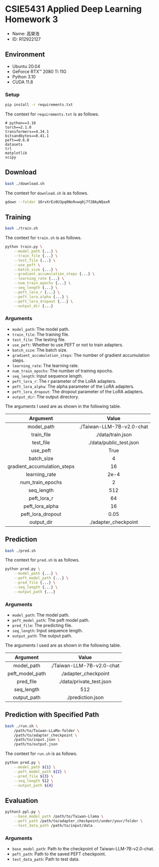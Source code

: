 # CSIE5431 Applied Deep Learning Homework 3
* Name: 高榮浩
* ID: R12922127

## Environment
* Ubuntu 20.04
* GeForce RTX™ 2080 Ti 11G
* Python 3.10
* CUDA 11.8

### Setup
```sh
pip install -r requirements.txt
```

The context for ```requirements.txt``` is as follows.

```text
# python==3.10
torch==2.1.0
transformers==4.34.1
bitsandbytes==0.41.1
peft==0.6.0
datasets
trl
matplotlib
scipy

```

## Download
```sh
bash ./download.sh
```

The context for ```download.sh``` is as follows.

```sh
gdown --folder 1OrvXrEz0U3pq0No9vwq0j7f2BAyNQaxR

```

## Training
```sh
bash ./train.sh
```

The context for ```train.sh``` is as follows.

```sh
python train.py \
    --model_path {...} \
    --train_file {...} \
    --test_file {...} \
    --use_peft \
    --batch_size {...} \
    --gradient_accumulation_steps {...} \
    --learning_rate {...} \
    --num_train_epochs {...} \
    --seq_length {...} \
    --peft_lora_r {...} \
    --peft_lora_alpha {...} \
    --peft_lora_dropout {...} \
    --output_dir {...}

```

### Arguments
* ```model_path```: The model path.
* ```train_file```: The training file.
* ```test_file```: The testing file.
* ```use_peft```: Whether to use PEFT or not to train adapters.
* ```batch_size```: The batch size.
* ```gradient_accumulation_steps```: The number of gradient accumulation steps.
* ```learning_rate```: The learning rate.
* ```num_train_epochs```: The number of training epochs.
* ```seq_length```: Input sequence length.
* ```peft_lora_r```: The r parameter of the LoRA adapters.
* ```peft_lora_alpha```: The alpha parameter of the LoRA adapters.
* ```peft_lora_dropout```: The dropout parameter of the LoRA adapters.
* ```output_dir```: The output directory.

The arguments I used are as shown in the following table.

| Argument | Value |
|:--------:|:-----:|
| model_path | ./Taiwan-LLM-7B-v2.0-chat |
| train_file | ./data/train.json |
| test_file | ./data/public_test.json |
| use_peft | True |
| batch_size | 4 |
| gradient_accumulation_steps | 16 |
| learning_rate | 2e-4 |
| num_train_epochs | 2 |
| seq_length | 512 |
| peft_lora_r | 64 |
| peft_lora_alpha | 16 |
| peft_lora_dropout | 0.05 |
| output_dir | ./adapter_checkpoint |

## Prediction
```sh
bash ./pred.sh
```

The context for ```pred.sh``` is as follows.

```sh
python pred.py \
    --model_path {...} \
    --peft_model_path {...} \
    --pred_file {...} \
    --seq_length {...} \
    --output_path {...}

```

### Arguments
* ```model_path```: The model path.
* ```peft_model_path```: The peft model path.
* ```pred_file```: The predicting file.
* ```seq_length```: Input sequence length.
* ```output_path```: The output path.

The arguments I used are as shown in the following table.

| Argument | Value |
|:--------:|:-----:|
| model_path | ./Taiwan-LLM-7B-v2.0-chat |
| peft_model_path | ./adapter_checkpoint |
| pred_file | ./data/private_test.json |
| seq_length | 512 |
| output_path | ./prediction.json |

## Prediction with Specified Path
```sh
bash ./run.sh \
    /path/to/Taiwan-LLaMa-folder \
    /path/to/adapter_checkpoint \
    /path/to/input.json \
    /path/to/output.json

```

The context for ```run.sh``` is as follows.

```sh
python pred.py \
    --model_path ${1} \
    --peft_model_path ${2} \
    --pred_file ${3} \
    --seq_length 512 \
    --output_path ${4}

```

## Evaluation
```sh
python3 ppl.py \
    --base_model_path /path/to/Taiwan-Llama \
    --peft_path /path/to/adapter_checkpoint/under/your/folder \
    --test_data_path /path/to/input/data

```

### Arguments
* ```base_model_path```: Path to the checkpoint of Taiwan-LLM-7B-v2.0-chat.
* ```peft_path```: Path to the saved PEFT checkpoint.
* ```test_data_path```: Path to test data.
